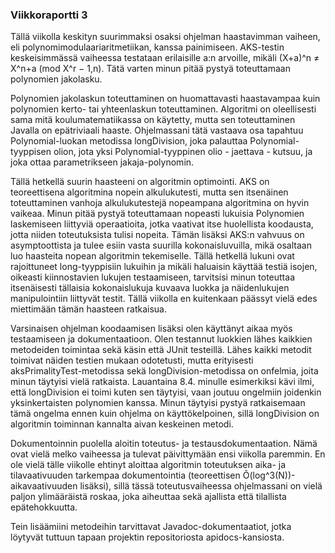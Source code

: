 ### Viikkoraportti 3

Tällä viikolla keskityn suurimmaksi osaksi ohjelman haastavimman vaiheen, eli polynomimodulaariaritmetiikan, kanssa painimiseen. AKS-testin keskeisimmässä vaiheessa testataan erilaisille a:n arvoille, mikäli (X+a)^n ≠ X^n+a (mod X^r − 1,n). Tätä varten minun pitää pystyä toteuttamaan polynomien jakolasku.

Polynomien jakolaskun toteuttaminen on huomattavasti haastavampaa kuin polynomien kerto- tai yhteenlaskun toteuttaminen. Algoritmi on oleellisesti sama mitä koulumatematiikassa on käytetty, mutta sen toteuttaminen Javalla on epätriviaali haaste. Ohjelmassani tätä vastaava osa tapahtuu Polynomial-luokan metodissa longDivision, joka palauttaa Polynomial-tyyppisen olion, jota yksi Polynomial-tyyppinen olio - jaettava - kutsuu, ja joka ottaa parametrikseen jakaja-polynomin.

Tällä hetkellä suurin haasteeni on algoritmin optimointi. AKS on teoreettisena algoritmina nopein alkulukutesti, mutta sen itsenäinen toteuttaminen vanhoja alkulukutestejä nopeampana algoritmina on hyvin vaikeaa. Minun pitää pystyä toteuttamaan nopeasti lukuisia Polynomien laskemiseen liittyviä operaatioita, jotka vaativat itse huolellista koodausta, jotta niiden toteutuksista tulisi nopeita. Tämän lisäksi AKS:n vahvuus on asymptoottista ja tulee esiin vasta suurilla kokonaisluvuilla, mikä osaltaan luo haasteita nopean algoritmin tekemiselle. Tällä hetkellä lukuni ovat rajoittuneet long-tyyppisiin lukuihin ja mikäli haluaisin käyttää testiä isojen, oikeasti kiinnostavien lukujen testaamiseen, tarvitsisi minun toteuttaa itsenäisesti tällaisia kokonaislukuja kuvaava luokka ja näidenlukujen manipulointiin liittyvät testit. Tällä viikolla en kuitenkaan päässyt vielä edes miettimään tämän haasteen ratkaisua.

Varsinaisen ohjelman koodaamisen lisäksi olen käyttänyt aikaa myös testaamiseen ja dokumentaatioon. Olen testannut luokkien lähes kaikkien metodeiden toimintaa sekä käsin että JUnit testeillä. Lähes kaikki metodit toimivat näiden testien mukaan odotetusti, mutta erityisesti aksPrimalityTest-metodissa sekä longDivision-metodissa on onfelmia, joita minun täytyisi vielä ratkaista. Lauantaina 8.4. minulle esimerkiksi kävi ilmi, että longDivision ei toimi kuten sen täytyisi, vaan joutuu ongelmiin joidenkin yksinkertaisten polynomien kanssa. Minun täytyisi pystyä ratkaisemaan tämä ongelma ennen kuin ohjelma on käyttökelpoinen, sillä longDivision on algoritmin toiminnan kannalta aivan keskeinen metodi.

Dokumentoinnin puolella aloitin toteutus- ja testausdokumentaation. Nämä ovat vielä melko vaiheessa ja tulevat päivittymään ensi viikolla paremmin. En ole vielä tälle viikolle ehtinyt aloittaa algoritmin toteutuksen aika- ja tilavaativuuden tarkempaa dokumentointia (teoreettisen Õ(log^3(N))-aikavaativuuden lisäksi), sillä tässä toteutusvaiheessa ohjelmassani on vielä paljon ylimääräistä roskaa, joka aiheuttaa sekä ajallista että tilallista epätehokkuutta.

Tein lisäämiini metodeihin tarvittavat Javadoc-dokumentaatiot, jotka löytyvät tuttuun tapaan projektin repositoriosta apidocs-kansiosta.